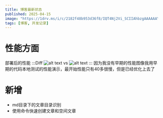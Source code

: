 ```yaml
---
title: 博客最新状态
published: 2025-04-15
image: "https://1drv.ms/i/c/2182f48b953d36f8/IQT4Nj2Vi_SCIIAhbzgAAAAAAYvClsQxMBLG4FQHBBb3UrM?width=7680&height=4320"
tags: [博客, 开发记录]
---
```


# 性能方面

部署后的性能
:::Diff
![alt text](https://1drv.ms/i/c/2182f48b953d36f8/IQSdoflwMTP5So84GnSLMlZTATiiy4LGKIf9qs9TUlEFEhk?width=1024)
vs
![alt text](https://1drv.ms/i/c/2182f48b953d36f8/IQSGhNN6pB_KT7rDpeMvclznAQH5-xY2Jiu5Sk6de6LwOKE?width=1024)
:::
因为我没有早期的性能图像我用早期的代码本地测试的性能演示，最开始性能只有40多很慢，但是已经优化上去了

# 新增

- md目录下的文章目录识别
- 使用命令快速创建文章和空间文章